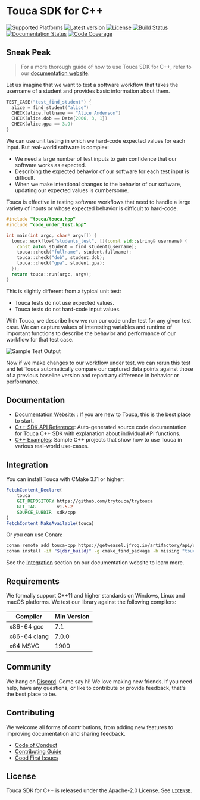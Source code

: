 # Touca SDK for C++

![Supported Platforms](https://img.shields.io/badge/platform-macOS%20%7C%20Linux%20%7C%20Windows-blue.svg)
[![Latest version](https://img.shields.io/static/v1?label=release&message=v1.6.0&color=blue)](https://github.com/trytouca/trytouca/tree/main/sdk/cpp)
[![License](https://img.shields.io/static/v1?label=license&message=Apache-2.0&color=blue)](https://github.com/trytouca/trytouca/blob/main/sdk/cpp/LICENSE)
[![Build Status](https://img.shields.io/github/actions/workflow/status/trytouca/trytouca/build.yml?branch=main)](https://github.com/trytouca/trytouca/actions/workflows/build.yml?query=branch:main+event:push)
[![Documentation Status](https://readthedocs.org/projects/touca-cpp/badge/?version=latest)](https://touca-cpp.readthedocs.io)
[![Code Coverage](https://img.shields.io/codecov/c/github/trytouca/trytouca)](https://app.codecov.io/gh/trytouca/trytouca)

## Sneak Peak

> For a more thorough guide of how to use Touca SDK for C++, refer to our
> [documentation website](https://touca.io/docs).

Let us imagine that we want to test a software workflow that takes the username
of a student and provides basic information about them.

```cpp
TEST_CASE("test_find_student") {
  alice = find_student("alice")
  CHECK(alice.fullname == "Alice Anderson")
  CHECK(alice.dob == Date{2006, 3, 1})
  CHECK(alice.gpa == 3.9)
}
```

We can use unit testing in which we hard-code expected values for each input.
But real-world software is complex:

- We need a large number of test inputs to gain confidence that our software
  works as expected.
- Describing the expected behavior of our software for each test input is
  difficult.
- When we make intentional changes to the behavior of our software, updating our
  expected values is cumbersome.

Touca is effective in testing software workflows that need to handle a large
variety of inputs or whose expected behavior is difficult to hard-code.

```cpp
#include "touca/touca.hpp"
#include "code_under_test.hpp"

int main(int argc, char* argv[]) {
  touca::workflow("students_test", [](const std::string& username) {
    const auto& student = find_student(username);
    touca::check("fullname", student.fullname);
    touca::check("dob", student.dob);
    touca::check("gpa", student.gpa);
  });
  return touca::run(argc, argv);
}
```

This is slightly different from a typical unit test:

- Touca tests do not use expected values.
- Touca tests do not hard-code input values.

With Touca, we describe how we run our code under test for any given test case.
We can capture values of interesting variables and runtime of important
functions to describe the behavior and performance of our workflow for that test
case.

![Sample Test Output](https://touca.io/docs/img/assets/touca-run-python.dark.gif)

Now if we make changes to our workflow under test, we can rerun this test and
let Touca automatically compare our captured data points against those of a
previous baseline version and report any difference in behavior or performance.

## Documentation

- [Documentation Website](https://touca.io/docs/basics): : If you are new to
  Touca, this is the best place to start.
- [C++ SDK API Reference](https://touca.io/docs/external/sdk/cpp/index.html):
  Auto-generated source code documentation for Touca C++ SDK with explanation
  about individual API functions.
- [C++ Examples](https://github.com/trytouca/trytouca/tree/main/examples/cpp):
  Sample C++ projects that show how to use Touca in various real-world
  use-cases.

## Integration

You can install Touca with CMake 3.11 or higher:

```cmake
FetchContent_Declare(
    touca
    GIT_REPOSITORY https://github.com/trytouca/trytouca
    GIT_TAG        v1.5.2
    SOURCE_SUBDIR  sdk/cpp
)
FetchContent_MakeAvailable(touca)
```

Or you can use Conan:

```bash
conan remote add touca-cpp https://getweasel.jfrog.io/artifactory/api/conan/touca-cpp
conan install -if "${dir_build}" -g cmake_find_package -b missing "touca/1.6.0@_/_"
```

See the [Integration](https://touca.io/docs/sdk/cpp/installing) section on our
documentation website to learn more.

## Requirements

We formally support C++11 and higher standards on Windows, Linux and macOS
platforms. We test our library against the following compilers:

| Compiler     | Min Version |
| ------------ | ----------- |
| x86-64 gcc   | 7.1         |
| x86-64 clang | 7.0.0       |
| x64 MSVC     | 1900        |

## Community

We hang on [Discord](https://touca.io/discord). Come say hi! We love making new
friends. If you need help, have any questions, or like to contribute or provide
feedback, that's the best place to be.

## Contributing

We welcome all forms of contributions, from adding new features to improving
documentation and sharing feedback.

- [Code of Conduct](https://touca.io/docs/contributing/conduct/)
- [Contributing Guide](https://touca.io/docs/contributing/)
- [Good First Issues](https://touca.io/docs/contributing/good-first-issues/)

## License

Touca SDK for C++ is released under the Apache-2.0 License. See
[`LICENSE`](https://github.com/trytouca/trytouca/blob/main/sdk/cpp/LICENSE).
